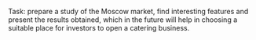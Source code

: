 Task: prepare a study of the Moscow market, find interesting features and present the results obtained, which in the future will help in choosing a suitable place for investors to open a catering business.

